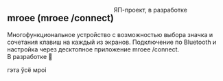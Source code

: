 <div style="display: flex; flex-direction: row;">
  <h2>mroee (mroee /connect)</h2>
  <p>ЯП-проект, в разработке</p>
</div>
Многофункциональное устройство с возможностью выбора значка и сочетания клавиш на каждый из экранов. Подключение по Bluetooth и настройка через десктопное приложение mroee /connect.<br>В разработке 🚧

гэта ўсё мроі
